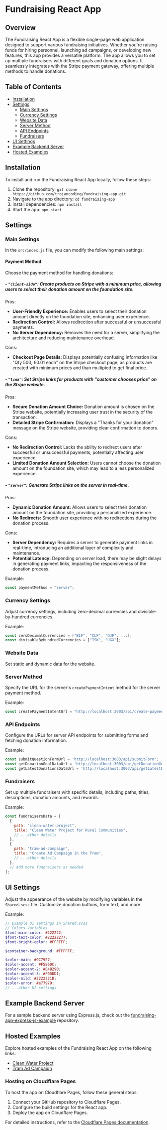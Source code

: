 # Fundraising React App

## Overview

The Fundraising React App is a flexible single-page web application designed to support various fundraising initiatives. Whether you're raising funds for hiring personnel, launching ad campaigns, or developing new features, this app provides a versatile platform. The app allows you to set up multiple fundraisers with different goals and donation options. It seamlessly integrates with the Stripe payment gateway, offering multiple methods to handle donations.

## Table of Contents

- [Installation](#installation)
- [Settings](#settings)
  - [Main Settings](#main-settings)
  - [Currency Settings](#currency-settings)
  - [Website Data](#website-data)
  - [Server Method](#server-method)
  - [API Endpoints](#api-endpoints)
  - [Fundraisers](#fundraisers)
- [UI Settings](#ui-settings)
- [Example Backend Server](#example-backend-server)
- [Hosted Examples](#hosted-examples)

## Installation

To install and run the Fundraising React App locally, follow these steps:

1. Clone the repository: `git clone https://github.com/trojancoding/fundraising-app.git`
2. Navigate to the app directory: `cd fundraising-app`
3. Install dependencies: `npm install`
4. Start the app: `npm start`

## Settings

### Main Settings

In the `src/index.js` file, you can modify the following main settings:

#### Payment Method

Choose the payment method for handling donations:

##### - `"client-side"`: Create products on Stripe with a minimum price, allowing users to select their donation amount on the foundation site.
Pros:
- **User-Friendly Experience:** Enables users to select their donation amount directly on the foundation site, enhancing user experience.
- **Redirection Control:** Allows redirection after successful or unsuccessful payments.
- **No Server Dependency:** Removes the need for a server, simplifying the architecture and reducing maintenance overhead.

Cons:
- **Checkout Page Details:** Displays potentially confusing information like "Qty 500, €0.01 each" on the Stripe checkout page, as products are created with minimum prices and than multipied to get final price.

##### - `"link"`: Set Stripe links for products with "customer chooses price" on the Stripe website.
Pros:
- **Secure Donation Amount Choice:** Donation amount is chosen on the Stripe website, potentially increasing user trust in the security of the transaction.
- **Detailed Stripe Confirmation:** Displays a "Thanks for your donation" message on the Stripe website, providing clear confirmation to donors.

Cons:
- **No Redirection Control:** Lacks the ability to redirect users after successful or unsuccessful payments, potentially affecting user experience.
- **Limited Donation Amount Selection:** Users cannot choose the donation amount on the foundation site, which may lead to a less personalized experience.

##### - `"server"`: Generate Stripe links on the server in real-time.
Pros:
- **Dynamic Donation Amount:** Allows users to select their donation amount on the foundation site, providing a personalized experience.
- **No Redirects:** Smooth user experience with no redirections during the donation process.

Cons:
- **Server Dependency:** Requires a server to generate payment links in real-time, introducing an additional layer of complexity and maintenance.
- **Potential Latency:** Depending on server load, there may be slight delays in generating payment links, impacting the responsiveness of the donation process.

Example:
```javascript
const paymentMethod = "server";
```

### Currency Settings

Adjust currency settings, including zero-decimal currencies and divisible-by-hundred currencies.

Example:
```javascript
const zeroDecimalCurrencies = ["BIF", "CLP", "DJF", ...];
const divisableByHundredCurrencies = ["ISK", "UGX"];
```

### Website Data

Set static and dynamic data for the website.

### Server Method

Specify the URL for the server's `createPaymentIntent` method for the server payment method.

Example:
```javascript
const createPaymentIntentUrl = "http://localhost:3003/api/create-payment-intent";
```

### API Endpoints

Configure the URLs for server API endpoints for submitting forms and fetching donation information.

Example:
```javascript
const submitQuestionFormUrl = 'http://localhost:3003/api/submitForm';
const getDonationGoalDataUrl = 'http://localhost:3003/api/getDonationGoalData';
const getLatestDonationsDataUrl = 'http://localhost:3003/api/getLatestDonationsData';
```

### Fundraisers

Set up multiple fundraisers with specific details, including paths, titles, descriptions, donation amounts, and rewards.

Example:
```javascript
const fundraisersData = [
  {
    path: "clean-water-project",
    title: "Clean Water Project for Rural Communities",
    // ...other details
  },
  {
    path: "tram-ad-campaign",
    title: "Create Ad Campaign in the Tram",
    // ...other details
  },
  // Add more fundraisers as needed
];
```

## UI Settings

Adjust the appearance of the website by modifying variables in the `Shared.scss` file. Customize donation buttons, form text, and more.

Example:
```scss
// Example UI settings in Shared.scss
// Colors Variables
$font-main-color: #222222;
$font-text-color: #22222277;
$font-bright-color: #FFFFFF;

$container-background: #FFFFFF;

$color-main: #9C79E7;
$color-accent: #F5E6DC;
$color-accent-2: #E4B290;
$color-accent-3: #F0DDD1;
$color-mild: #2222221D;
$color-error: #e77979;
// ...other UI settings
```

## Example Backend Server

For a sample backend server using Express.js, check out the [fundraising-app-express-js-example](https://github.com/trojancoding/fundraising-app-express-js-example) repository.

## Hosted Examples

Explore hosted examples of the Fundraising React App on the following links:

- [Clean Water Project](https://fundraising-app.vercel.app/clean-water-project)
- [Tram Ad Campaign](https://fundraising-app.vercel.app/tram-ad-campaign)

### Hosting on Cloudflare Pages

To host the app on Cloudflare Pages, follow these general steps:

1. Connect your GitHub repository to Cloudflare Pages.
2. Configure the build settings for the React app.
3. Deploy the app on Cloudflare Pages.

For detailed instructions, refer to the [Cloudflare Pages documentation](https://developers.cloudflare.com/pages/).